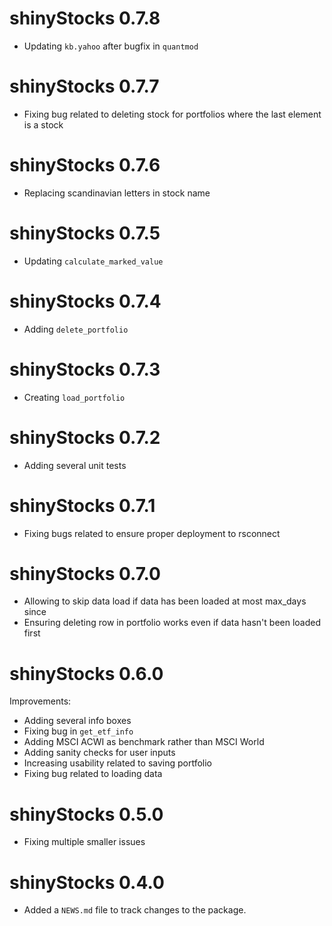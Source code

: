 # shinyStocks 0.7.8

* Updating `kb.yahoo` after bugfix in `quantmod`

# shinyStocks 0.7.7

* Fixing bug related to deleting stock for portfolios where the last element is a stock

# shinyStocks 0.7.6

* Replacing scandinavian letters in stock name

# shinyStocks 0.7.5

* Updating `calculate_marked_value`

# shinyStocks 0.7.4

* Adding `delete_portfolio`

# shinyStocks 0.7.3

* Creating `load_portfolio`

# shinyStocks 0.7.2

* Adding several unit tests

# shinyStocks 0.7.1

* Fixing bugs related to ensure proper deployment to rsconnect

# shinyStocks 0.7.0

* Allowing to skip data load if data has been loaded at most max_days since
* Ensuring deleting row in portfolio works even if data hasn't been loaded first

# shinyStocks 0.6.0

Improvements:

* Adding several info boxes
* Fixing bug in `get_etf_info`
* Adding MSCI ACWI as benchmark rather than MSCI World
* Adding sanity checks for user inputs
* Increasing usability related to saving portfolio
* Fixing bug related to loading data

# shinyStocks 0.5.0

* Fixing multiple smaller issues

# shinyStocks 0.4.0

* Added a `NEWS.md` file to track changes to the package.
